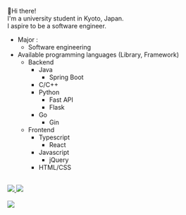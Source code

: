 :wave:Hi there!<br>
I'm a university student in Kyoto, Japan.<br>
I aspire to be a software engineer.
- Major :
  - Software engineering
- Available programming languages (Library, Framework)
  - Backend
    - Java
      - Spring Boot
    - C/C++
    - Python
      - Fast API
      - Flask
    - Go
      - Gin
  - Frontend
    - Typescript
      - React
    - Javascript
      - jQuery
    - HTML/CSS
<br>

<a href="https://github.com/anuraghazra/github-readme-stats">
  <div align="left">
    <img src="https://github-readme-stats.vercel.app/api?username=Konippi&count_private=true&theme=noctis_minimus" />
    <img src="https://github-readme-stats.vercel.app/api/top-langs/?username=Konippi&layout=compact&theme=noctis_minimus" />
  </div>
  <br>
  <div align="left">
    <img src="https://github-profile-trophy.vercel.app/?username=Konippi&theme=noctis_minimus&column=7">
  </div>
</a>
